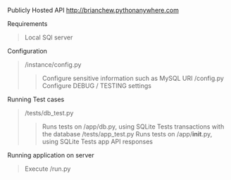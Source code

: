 Publicly Hosted API
	http://brianchew.pythonanywhere.com

Requirements
> Local SQl server

Configuration
> /instance/config.py
> > Configure sensitive information such as MySQL URI
> /config.py
> > Configure DEBUG / TESTING settings

Running Test cases
> /tests/db_test.py
> > Runs tests on /app/db.py, using SQLite
> > Tests transactions with the database
> /tests/app_test.py
> > Runs tests on /app/__init__.py, using SQLite
> > Tests app API responses

Running application on server
> Execute /run.py
